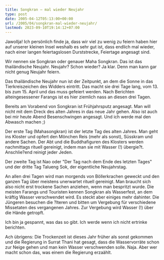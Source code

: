 ```yaml
---
title: Songkran – mal wieder Neujahr
type: post
date: 2005-04-12T05:13:00+00:00
url: /2005/04/songkran-mal-wieder-neujahr/
lastmod: 2023-09-10T19:14:12+07:00
---
```

Jawollja! Ich persönlich finde ja, dass wir viel zu wenig zu feiern haben hier auf unserer kleinen Insel weshalb es sehr gut ist, dass endlich mal wieder, nach einer langen feiertagslosen Durststrecke, Feiertage angesagt sind.

Wir nennen sie Songkran oder genauer Maha Songkran. Das ist das thailändische Neujahr. Neujahr? Schon wieder? Ja klar. Denn man kann gar nicht genug Neujahr feiern.

Das thailändische Neujahr nun ist der Zeitpunkt, an dem die Sonne in das Tierkreiszeichen des Widders eintritt. Das macht sie drei Tage lang, vom 13. bis zum 15. April und das muss gefeiert werden. Nach Berichten alteingesessener Farangs ist es hier ziemlich nass an diesen drei Tagen.

Bereits am Vorabend von Songkran ist Frühjahrsputz angesagt. Man will nicht mit dem Dreck des alten Jahres in das neue Jahr gehen. Also ist auch bei mir heute Abend Besenschwingen angesagt. Und ich werde mal den Abwasch machen ;)

Der erste Tag (Mahasongkran) ist der letzte Tag des alten Jahres. Man geht ins Kloster und opfert den Mönchen Reis (mehr als sonst), Süsskram und andere Sachen. Der Abt und die Buddhafiguren des Klosters werden nachmittags rituell gereinigt, indem man sie mit Wasser (!) übergie?t. Anschlie?end reinigt jeder Jeden.

Der zweite Tag ist Nao oder "Der Tag nach dem Ende des letzten Tages" und der dritte Tag Talueng Sok, der eigentliche Neujahrstag.

An allen drei Tagen wird man morgends von Böllerkrachen geweckt und den ganzen Tag über meistens unerwartet rituell gereinigt. Man braucht sich also nicht erst trockene Sachen anziehen, wenn man bespritzt wurde. Die meisten Farangs und Touristen kennen Songkran als Wasserfest, an dem kräftig Wasser verschwendet wird. Es steckt aber einiges mehr dahinter. Die Jüngeren besuchen die ?lteren und bitten um Vergebung für verschiedene Missetaten des vergangenen Jahres. Zur Vergebung wird Wasser (!) über die Hände getropft.

Ich bin ja gespannt, was das so gibt. Ich werde wenn ich nicht ertrinke berichten.

Ach übrigens: Die Trockenzeit ist dieses Jahr früher als sonst gekommen und die Regierung in Surrat Thani hat gesagt, dass die Wasservorräte schon zur Neige gehen und man kein Wasser verschwenden solle. Naja. Aber wer macht schon das, was einem die Regierung erzaählt.
